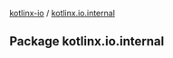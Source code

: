 [kotlinx-io](index.md) / [kotlinx.io.internal](./kotlinx.io.internal.md)

## Package kotlinx.io.internal

